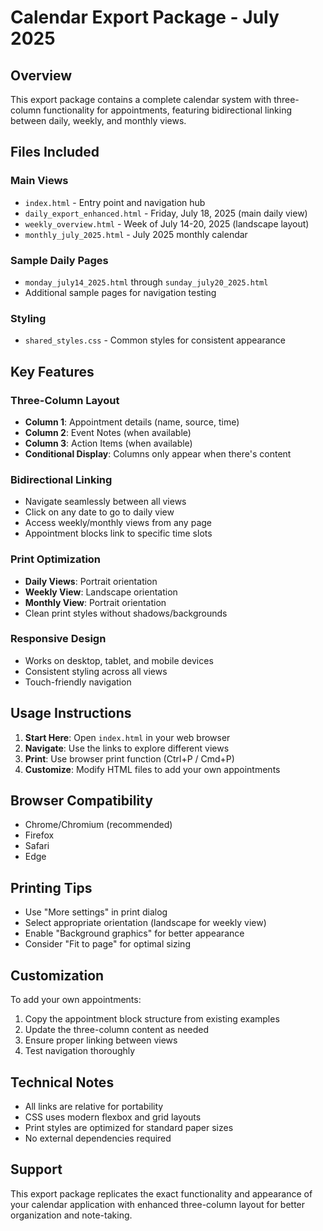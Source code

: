 # Calendar Export Package - July 2025

## Overview
This export package contains a complete calendar system with three-column functionality for appointments, featuring bidirectional linking between daily, weekly, and monthly views.

## Files Included

### Main Views
- `index.html` - Entry point and navigation hub
- `daily_export_enhanced.html` - Friday, July 18, 2025 (main daily view)
- `weekly_overview.html` - Week of July 14-20, 2025 (landscape layout)
- `monthly_july_2025.html` - July 2025 monthly calendar

### Sample Daily Pages
- `monday_july14_2025.html` through `sunday_july20_2025.html`
- Additional sample pages for navigation testing

### Styling
- `shared_styles.css` - Common styles for consistent appearance

## Key Features

### Three-Column Layout
- **Column 1**: Appointment details (name, source, time)
- **Column 2**: Event Notes (when available)
- **Column 3**: Action Items (when available)
- **Conditional Display**: Columns only appear when there's content

### Bidirectional Linking
- Navigate seamlessly between all views
- Click on any date to go to daily view
- Access weekly/monthly views from any page
- Appointment blocks link to specific time slots

### Print Optimization
- **Daily Views**: Portrait orientation
- **Weekly View**: Landscape orientation
- **Monthly View**: Portrait orientation
- Clean print styles without shadows/backgrounds

### Responsive Design
- Works on desktop, tablet, and mobile devices
- Consistent styling across all views
- Touch-friendly navigation

## Usage Instructions

1. **Start Here**: Open `index.html` in your web browser
2. **Navigate**: Use the links to explore different views
3. **Print**: Use browser print function (Ctrl+P / Cmd+P)
4. **Customize**: Modify HTML files to add your own appointments

## Browser Compatibility
- Chrome/Chromium (recommended)
- Firefox
- Safari
- Edge

## Printing Tips
- Use "More settings" in print dialog
- Select appropriate orientation (landscape for weekly view)
- Enable "Background graphics" for better appearance
- Consider "Fit to page" for optimal sizing

## Customization
To add your own appointments:
1. Copy the appointment block structure from existing examples
2. Update the three-column content as needed
3. Ensure proper linking between views
4. Test navigation thoroughly

## Technical Notes
- All links are relative for portability
- CSS uses modern flexbox and grid layouts
- Print styles are optimized for standard paper sizes
- No external dependencies required

## Support
This export package replicates the exact functionality and appearance of your calendar application with enhanced three-column layout for better organization and note-taking.
